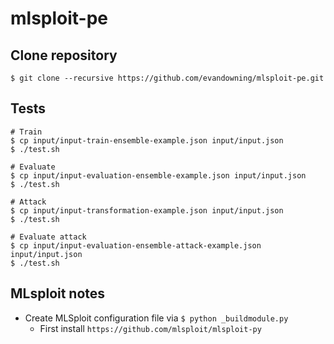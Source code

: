 # mlsploit-pe

## Clone repository
```
$ git clone --recursive https://github.com/evandowning/mlsploit-pe.git
```

## Tests
```
# Train
$ cp input/input-train-ensemble-example.json input/input.json
$ ./test.sh

# Evaluate
$ cp input/input-evaluation-ensemble-example.json input/input.json
$ ./test.sh

# Attack
$ cp input/input-transformation-example.json input/input.json
$ ./test.sh

# Evaluate attack
$ cp input/input-evaluation-ensemble-attack-example.json input/input.json
$ ./test.sh
```

## MLsploit notes
  * Create MLSploit configuration file via `$ python _buildmodule.py`
    * First install `https://github.com/mlsploit/mlsploit-py`
